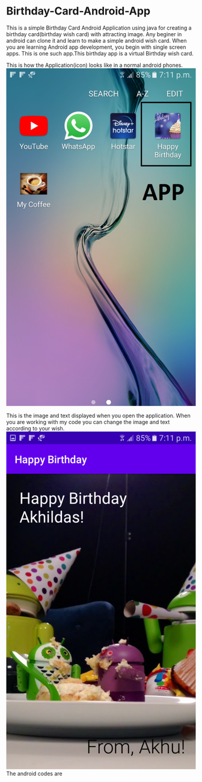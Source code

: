 # Birthday-Card-Android-App
This is a simple Birthday Card Android Application using java for creating a birthday card(birthday wish card) with attracting image.
Any beginer in android can clone it and learn to make a simple android wish card.
When you are learning Android app development, you begin with single screen apps. This is one such app.This birthday app is a virtual Birthday wish card.

This is how the Application(icon) looks like in a normal android phones.
![](https://github.com/akhilaku/Birthday-Card-Android-App/blob/master/Screenshot_20200515-191136.png)

This is the image and text displayed when you open the application. When you are working with my code you can change the image and text according to your wish.
![](https://github.com/akhilaku/Birthday-Card-Android-App/blob/master/Screenshot_20200515-191141.png)
The android codes are 
